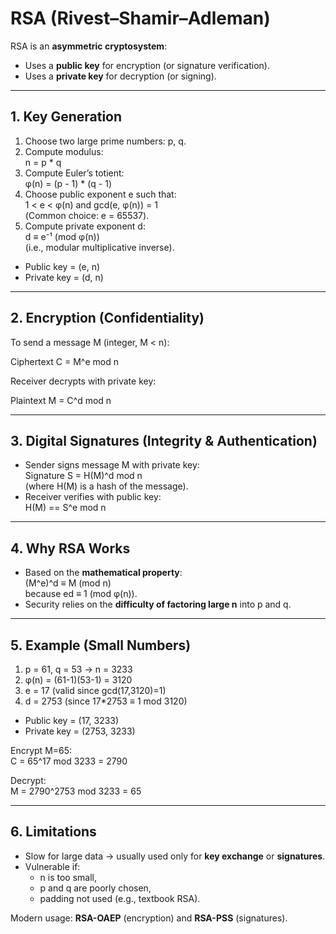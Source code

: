 # RSA (Rivest–Shamir–Adleman)

RSA is an **asymmetric cryptosystem**:
- Uses a **public key** for encryption (or signature verification).
- Uses a **private key** for decryption (or signing).

---

## 1. Key Generation
1. Choose two large prime numbers: p, q.
2. Compute modulus:  
   n = p * q
3. Compute Euler’s totient:  
   φ(n) = (p - 1) * (q - 1)
4. Choose public exponent e such that:  
   1 < e < φ(n) and gcd(e, φ(n)) = 1  
   (Common choice: e = 65537).
5. Compute private exponent d:  
   d ≡ e⁻¹ (mod φ(n))  
   (i.e., modular multiplicative inverse).

- Public key = (e, n)  
- Private key = (d, n)

---

## 2. Encryption (Confidentiality)
To send a message M (integer, M < n):

Ciphertext C = M^e mod n  

Receiver decrypts with private key:

Plaintext M = C^d mod n

---

## 3. Digital Signatures (Integrity & Authentication)
- Sender signs message M with private key:  
  Signature S = H(M)^d mod n  
  (where H(M) is a hash of the message).
- Receiver verifies with public key:  
  H(M) == S^e mod n

---

## 4. Why RSA Works
- Based on the **mathematical property**:  
  (M^e)^d ≡ M (mod n)  
  because ed ≡ 1 (mod φ(n)).
- Security relies on the **difficulty of factoring large n** into p and q.

---

## 5. Example (Small Numbers)
1. p = 61, q = 53 → n = 3233  
2. φ(n) = (61-1)(53-1) = 3120  
3. e = 17 (valid since gcd(17,3120)=1)  
4. d = 2753 (since 17*2753 ≡ 1 mod 3120)  

- Public key = (17, 3233)  
- Private key = (2753, 3233)  

Encrypt M=65:  
C = 65^17 mod 3233 = 2790  

Decrypt:  
M = 2790^2753 mod 3233 = 65

---

## 6. Limitations
- Slow for large data → usually used only for **key exchange** or **signatures**.
- Vulnerable if:
  - n is too small,
  - p and q are poorly chosen,
  - padding not used (e.g., textbook RSA).

Modern usage: **RSA-OAEP** (encryption) and **RSA-PSS** (signatures).
